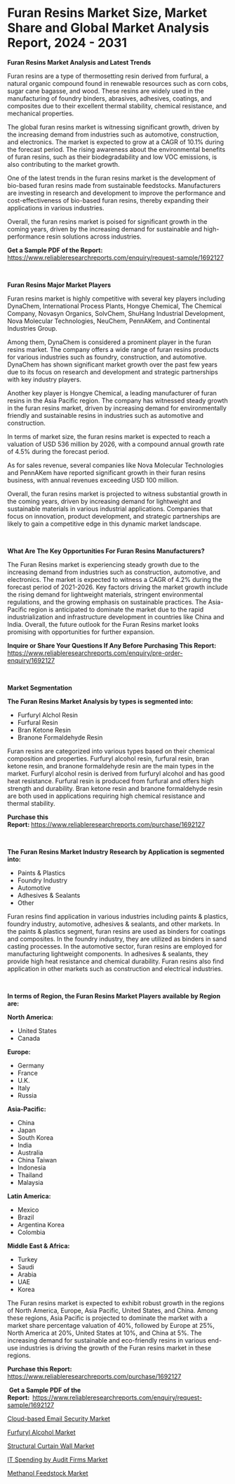 <p><h1>Furan Resins Market Size, Market Share and Global Market Analysis Report, 2024 - 2031</h1></p><p><strong>Furan Resins Market Analysis and Latest Trends</strong></p>
<p><p>Furan resins are a type of thermosetting resin derived from furfural, a natural organic compound found in renewable resources such as corn cobs, sugar cane bagasse, and wood. These resins are widely used in the manufacturing of foundry binders, abrasives, adhesives, coatings, and composites due to their excellent thermal stability, chemical resistance, and mechanical properties.</p><p>The global furan resins market is witnessing significant growth, driven by the increasing demand from industries such as automotive, construction, and electronics. The market is expected to grow at a CAGR of 10.1% during the forecast period. The rising awareness about the environmental benefits of furan resins, such as their biodegradability and low VOC emissions, is also contributing to the market growth.</p><p>One of the latest trends in the furan resins market is the development of bio-based furan resins made from sustainable feedstocks. Manufacturers are investing in research and development to improve the performance and cost-effectiveness of bio-based furan resins, thereby expanding their applications in various industries.</p><p>Overall, the furan resins market is poised for significant growth in the coming years, driven by the increasing demand for sustainable and high-performance resin solutions across industries.</p></p>
<p><strong>Get a Sample PDF of the Report:&nbsp;</strong> <a href="https://www.reliableresearchreports.com/enquiry/request-sample/1692127">https://www.reliableresearchreports.com/enquiry/request-sample/1692127</a></p>
<p>&nbsp;</p>
<p><strong>Furan Resins Major Market Players</strong></p>
<p><p>Furan resins market is highly competitive with several key players including DynaChem, International Process Plants, Hongye Chemical, The Chemical Company, Novasyn Organics, SolvChem, ShuHang Industrial Development, Nova Molecular Technologies, NeuChem, PennAKem, and Continental Industries Group. </p><p>Among them, DynaChem is considered a prominent player in the furan resins market. The company offers a wide range of furan resins products for various industries such as foundry, construction, and automotive. DynaChem has shown significant market growth over the past few years due to its focus on research and development and strategic partnerships with key industry players.</p><p>Another key player is Hongye Chemical, a leading manufacturer of furan resins in the Asia Pacific region. The company has witnessed steady growth in the furan resins market, driven by increasing demand for environmentally friendly and sustainable resins in industries such as automotive and construction.</p><p>In terms of market size, the furan resins market is expected to reach a valuation of USD 536 million by 2026, with a compound annual growth rate of 4.5% during the forecast period. </p><p>As for sales revenue, several companies like Nova Molecular Technologies and PennAKem have reported significant growth in their furan resins business, with annual revenues exceeding USD 100 million.</p><p>Overall, the furan resins market is projected to witness substantial growth in the coming years, driven by increasing demand for lightweight and sustainable materials in various industrial applications. Companies that focus on innovation, product development, and strategic partnerships are likely to gain a competitive edge in this dynamic market landscape.</p></p>
<p>&nbsp;</p>
<p><strong>What Are The Key Opportunities For Furan Resins Manufacturers?</strong></p>
<p><p>The Furan Resins market is experiencing steady growth due to the increasing demand from industries such as construction, automotive, and electronics. The market is expected to witness a CAGR of 4.2% during the forecast period of 2021-2026. Key factors driving the market growth include the rising demand for lightweight materials, stringent environmental regulations, and the growing emphasis on sustainable practices. The Asia-Pacific region is anticipated to dominate the market due to the rapid industrialization and infrastructure development in countries like China and India. Overall, the future outlook for the Furan Resins market looks promising with opportunities for further expansion.</p></p>
<p><strong>Inquire or Share Your Questions If Any Before Purchasing This Report:</strong> <a href="https://www.reliableresearchreports.com/enquiry/pre-order-enquiry/1692127">https://www.reliableresearchreports.com/enquiry/pre-order-enquiry/1692127</a></p>
<p>&nbsp;</p>
<p><strong>Market Segmentation</strong></p>
<p><strong>The Furan Resins Market Analysis by types is segmented into:</strong></p>
<p><ul><li>Furfuryl Alchol Resin</li><li>Furfural Resin</li><li>Bran Ketone Resin</li><li>Branone Formaldehyde Resin</li></ul></p>
<p><p>Furan resins are categorized into various types based on their chemical composition and properties. Furfuryl alcohol resin, furfural resin, bran ketone resin, and branone formaldehyde resin are the main types in the market. Furfuryl alcohol resin is derived from furfuryl alcohol and has good heat resistance. Furfural resin is produced from furfural and offers high strength and durability. Bran ketone resin and branone formaldehyde resin are both used in applications requiring high chemical resistance and thermal stability.</p></p>
<p><strong>Purchase this Report:&nbsp;</strong><a href="https://www.reliableresearchreports.com/purchase/1692127">https://www.reliableresearchreports.com/purchase/1692127</a></p>
<p>&nbsp;</p>
<p><strong>The Furan Resins Market Industry Research by Application is segmented into:</strong></p>
<p><ul><li>Paints & Plastics</li><li>Foundry Industry</li><li>Automotive</li><li>Adhesives & Sealants</li><li>Other</li></ul></p>
<p><p>Furan resins find application in various industries including paints & plastics, foundry industry, automotive, adhesives & sealants, and other markets. In the paints & plastics segment, furan resins are used as binders for coatings and composites. In the foundry industry, they are utilized as binders in sand casting processes. In the automotive sector, furan resins are employed for manufacturing lightweight components. In adhesives & sealants, they provide high heat resistance and chemical durability. Furan resins also find application in other markets such as construction and electrical industries.</p></p>
<p>&nbsp;</p>
<p><strong>In terms of Region, the Furan Resins Market Players available by Region are:</strong></p>
<p>
    <p> <strong> North America: </strong>
        <ul>
            <li>United States</li>
            <li>Canada</li>
        </ul>
        </p> 
    <p> <strong> Europe: </strong>
        <ul>
            <li>Germany</li>
            <li>France</li>
            <li>U.K.</li>
            <li>Italy</li>
            <li>Russia</li>
        </ul>
        </p> 
    <p> <strong> Asia-Pacific: </strong>
        <ul>
            <li>China</li>
            <li>Japan</li>
            <li>South Korea</li>
            <li>India</li>
            <li>Australia</li>
            <li>China Taiwan</li>
            <li>Indonesia</li>
            <li>Thailand</li>
            <li>Malaysia</li>
        </ul>
        </p> 
    <p> <strong> Latin America: </strong>
        <ul>
            <li>Mexico</li>
            <li>Brazil</li>
            <li>Argentina Korea</li>
            <li>Colombia</li>
        </ul>
        </p> 
    <p> <strong> Middle East & Africa: </strong>
        <ul>
            <li>Turkey</li>
            <li>Saudi</li>
            <li>Arabia</li>
            <li>UAE</li>
            <li>Korea</li>
        </ul>
    </p>
    </p>
<p><p>The Furan resins market is expected to exhibit robust growth in the regions of North America, Europe, Asia Pacific, United States, and China. Among these regions, Asia Pacific is projected to dominate the market with a market share percentage valuation of 40%, followed by Europe at 25%, North America at 20%, United States at 10%, and China at 5%. The increasing demand for sustainable and eco-friendly resins in various end-use industries is driving the growth of the Furan resins market in these regions.</p></p>
<p><strong>Purchase this Report: </strong><a href="https://www.reliableresearchreports.com/purchase/1692127">https://www.reliableresearchreports.com/purchase/1692127</a></p>
<p>&nbsp;<strong>Get a Sample PDF of the Report:&nbsp;&nbsp;</strong><a href="https://www.reliableresearchreports.com/enquiry/request-sample/1692127">https://www.reliableresearchreports.com/enquiry/request-sample/1692127</a></p>
<p><strong></strong></p>
<p><p><a href="https://issuu.com/reportprime-2/docs/cloud-based-email-security-market-size-2030.pptx">Cloud-based Email Security Market</a></p><p><a href="https://github.com/okotobwrhuteie/Market-Research-Report-List-1/blob/main/furfuryl-alcohol-market.md">Furfuryl Alcohol Market</a></p><p><a href="https://view.publitas.com/reportprime-1/structural-curtain-wall-market-analysis-examines-its-scope-on-growth-opportunities-and-forecasted-trends-spanning-from-2023-to-2030/">Structural Curtain Wall Market</a></p><p><a href="https://issuu.com/reportprime-2/docs/it-spending-by-audit-firms-market-size-2030.pptx">IT Spending by Audit Firms Market</a></p><p><a href="https://github.com/myacatherineblakecaczo9vcsw/Market-Research-Report-List-1/blob/main/methanol-feedstock-market.md">Methanol Feedstock Market</a></p></p>